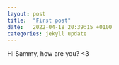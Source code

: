 ```yaml
---
layout: post
title:  "First post"
date:   2022-04-18 20:39:15 +0100
categories: jekyll update
---
```


Hi Sammy, how are you? <3

